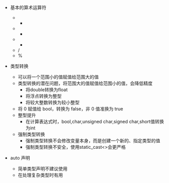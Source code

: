 * 基本的算术运算符
    * +
    * -
    * *
    * /
    * %

* 类型转换
    * 可以将一个范围小的值赋值给范围大的值
    * 类型转换的潜在问题，将范围大的值赋值给范围小的值，会降低精度
        * 将double转换为float
        * 将浮点转换为整型
        * 将较大整数转换为较小整型
    * 将 0 赋值给 bool，转换为 false，非 0 值准换为 true
    * 整型提升
        * 在计算表达式时，bool,char,unsigned char,signed char,short值转换为int
    * 强制类型转换
        * 强制类型转换不会修改变量本身，而是创建一个新的、指定类型的值
        * 强制类型转换不安全，使用static_cast<>会更严格

* auto 声明
    * 简单类型声明不建议使用
    * 在处理复杂类型时有用

